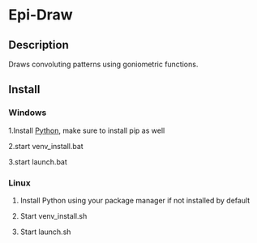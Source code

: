 # Epi-Draw
## Description
  Draws convoluting patterns using goniometric functions.
## Install
### Windows
  1.Install [Python](https://www.python.org/), make sure to install pip as well
  
  2.start venv_install.bat
  
  3.start launch.bat
### Linux
  1. Install Python using your package manager if not installed by default
  
  2. Start venv_install.sh
  
  3. Start launch.sh 
  

